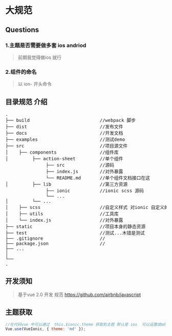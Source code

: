 # 大规范
## Questions

### 1.主题是否需要做多套 ios andriod 
> 前期我觉得做ios 就行 

### 2.组件的命名
> 以 ion- 开头命令


## 目录规范 介绍
<pre>
.
├── build                          //webpack 脚步
├── dist                           //发布文件
├── docs                           //开发文档    
├── examples                       //测试demo    
├── src                            //项目源文件
│    ├── components                //组件库    
│         ├── action-sheet         //单个组件 
               ├── src             //源码
               ├── index.js        //对外暴露 
               └── README.md       //单个组件文档接口在这
│         ├── lib                  //第三方资源
               ├── ionic           //ionic scss 源码
               └── ...    
│         └── ...                
│    ├── scss                      //自定义样式 对ionic 自定义的
│    ├── utils                     //工具库
│    └── index.js                  //对外暴露 
├── static                         //项目本身的静态资源
├── test                           //测试...木错是测试
├── .gitignore                     //
├── package.json                   //
├── ...
│
└──
.
</pre> 

## 开发须知
> 基于vue 2.0 开发
> 规范 https://github.com/airbnb/javascript

## 主题获取
```javascript
//在代码vue 中可以通过  this.$ionic.theme 获取到主题 默认是 ios  可以设置成md  可通过如下代码设置
Vue.use(VueIonic, { theme: 'md' });
```
